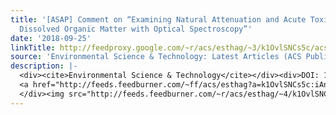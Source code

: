 ```yaml
---
title: '[ASAP] Comment on “Examining Natural Attenuation and Acute Toxicity of Petroleum-Derived
  Dissolved Organic Matter with Optical Spectroscopy”'
date: '2018-09-25'
linkTitle: http://feedproxy.google.com/~r/acs/esthag/~3/k1OvlSNCs5c/acs.est.8b03035
source: 'Environmental Science & Technology: Latest Articles (ACS Publications)'
description: |-
  <div><cite>Environmental Science & Technology</cite></div><div>DOI: 10.1021/acs.est.8b03035</div><div class="feedflare">
  <a href="http://feeds.feedburner.com/~ff/acs/esthag?a=k1OvlSNCs5c:iAnWAIxWbag:yIl2AUoC8zA"><img src="http://feeds.feedburner.com/~ff/acs/esthag?d=yIl2AUoC8zA" border="0"></img></a>
  </div><img src="http://feeds.feedburner.com/~r/acs/esthag/~4/k1OvlSNCs5c" height="1" width="1" alt=""/>
---
```

